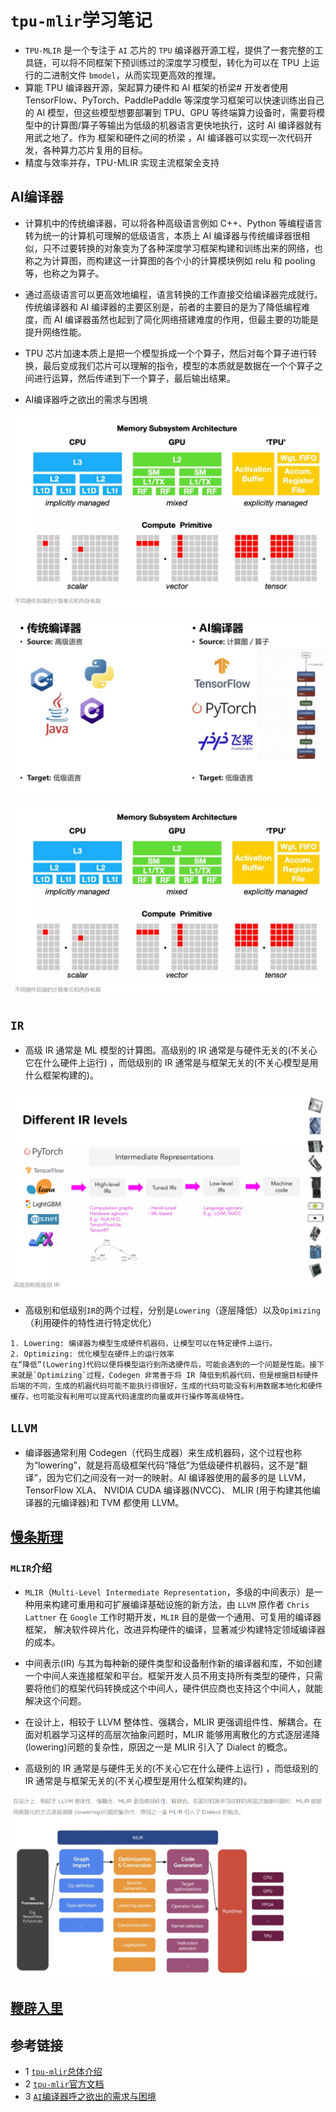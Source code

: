# `tpu-mlir`学习笔记
* `TPU-MLIR` 是一个专注于 `AI` 芯片的 `TPU` 编译器开源工程，提供了一套完整的工具链，可以将不同框架下预训练过的深度学习模型，转化为可以在 TPU 上运行的二进制文件 `bmodel`，从而实现更高效的推理。
* 算能 TPU 编译器开源，架起算力硬件和 AI 框架的桥梁#
开发者使用 TensorFlow、PyTorch、PaddlePaddle 等深度学习框架可以快速训练出自己的 AI 模型，但这些模型想要部署到 TPU、GPU 等终端算力设备时，需要将模型中的计算图/算子等输出为低级的机器语言更快地执行，这时 AI 编译器就有用武之地了。作为 框架和硬件之间的桥梁 ，AI 编译器可以实现一次代码开发，各种算力芯片复用的目标。
* 精度与效率并存，TPU-MLIR 实现主流框架全支持

## AI编译器
* 计算机中的传统编译器，可以将各种高级语言例如 C++、Python 等编程语言转为统一的计算机可理解的低级语言，本质上 AI 编译器与传统编译器很相似，只不过要转换的对象变为了各种深度学习框架构建和训练出来的网络，也称之为计算图，而构建这一计算图的各个小的计算模块例如 relu 和 pooling 等，也称之为算子。
* 通过高级语言可以更高效地编程，语言转换的工作直接交给编译器完成就行。传统编译器和 AI 编译器的主要区别是，前者的主要目的是为了降低编程难度，而 AI 编译器虽然也起到了简化网络搭建难度的作用，但最主要的功能是提升网络性能。
* TPU 芯片加速本质上是把一个模型拆成一个个算子，然后对每个算子进行转换，最后变成我们芯片可以理解的指令，模型的本质就是数据在一个个算子之间进行运算，然后传递到下一个算子，最后输出结果。

* AI编译器呼之欲出的需求与困境

![](summary/data/difference_memory_layout_with_hardwares.png)

![](summary/data/AI-compiler.png)

![](summary/data/difference_memory_layout_with_hardwares.png)

## `IR`
* 高级 IR 通常是 ML 模型的计算图。高级别的 IR 通常是与硬件无关的(不关心它在什么硬件上运行) ，而低级别的 IR 通常是与框架无关的(不关心模型是用什么框架构建的)。

![](summary/data/different_IR_levels.png)

* 高级别和低级别`IR`的两个过程，分别是`Lowering`（逐层降低）以及`Opimizing`（利用硬件的特性进行特定优化）
```text
1. Lowering: 编译器为模型生成硬件机器码，让模型可以在特定硬件上运行。
2. Optimizing: 优化模型在硬件上的运行效率
在“降低”(Lowering)代码以便将模型运行到所选硬件后，可能会遇到的一个问题是性能。接下来就是`Optimizing`过程，Codegen 非常善于将 IR 降低到机器代码，但是根据目标硬件后端的不同，生成的机器代码可能不能执行得很好，生成的代码可能没有利用数据本地化和硬件缓存，也可能没有利用可以提高代码速度的向量或并行操作等高级特性。
```

## `LLVM`
* 编译器通常利用 Codegen（代码生成器）来生成机器码，这个过程也称为“lowering”，就是将高级框架代码“降低”为低级硬件机器码，这不是“翻译”，因为它们之间没有一对一的映射。AI 编译器使用的最多的是 LLVM，TensorFlow XLA、 NVIDIA CUDA 编译器(NVCC)、 MLIR (用于构建其他编译器的元编译器)和 TVM 都使用 LLVM。


## [慢条斯理](summary/README.md)

### `MLIR`介绍
* `MLIR`（`Multi-Level Intermediate Representation`，多级的中间表示）是一种用来构建可重用和可扩展编译基础设施的新方法，由 `LLVM` 原作者 `Chris Lattner` 在 `Google` 工作时期开发，`MLIR` 目的是做一个通用、可复用的编译器框架， 解决软件碎片化，改进异构硬件的编译，显著减少构建特定领域编译器的成本。

* 中间表示(IR)
与其为每种新的硬件类型和设备制作新的编译器和库，不如创建一个中间人来连接框架和平台。框架开发人员不用支持所有类型的硬件，只需要将他们的框架代码转换成这个中间人，硬件供应商也支持这个中间人，就能解决这个问题。

* 在设计上，相较于 LLVM 整体性、强耦合，MLIR 更强调组件性、解耦合。在面对机器学习这样的高层次抽象问题时，MLIR 能够用离散化的方式逐层递降 (lowering)问题的复杂性，原因之一是 MLIR 引入了 Dialect 的概念。

* 高级别的 IR 通常是与硬件无关的(不关心它在什么硬件上运行) ，而低级别的 IR 通常是与框架无关的(不关心模型是用什么框架构建的)。

![](summary/data/mlir-lowering.png)

## [鞭辟入里](summary/README.md)



## 参考链接
* 1 [`tpu-mlir`总体介绍](https://tpumlir.org/zh-cn/2022/08/26/tpu-mlir-zheng-shi-kai-yuan-gen-suan-neng-yi-qi-da-zao-xia-yi-dai-ai-bian-yi-qi.html)
* 2 [`tpu-mlir`官方文档](https://tpumlir.org/)
* 3 [`AI`编译器呼之欲出的需求与困境](https://tpumlir.org/zh-cn/2022/10/31/ai-bian-yi-qi-wei-he-chong-yao-mlir-you-na-xie-you-shi-yi.html)
